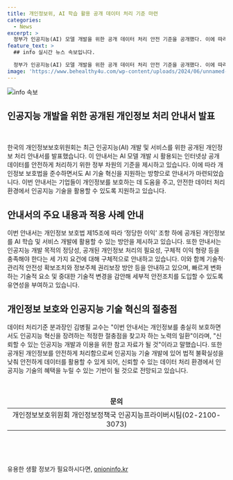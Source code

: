 ```yaml
---
title: 개인정보위, AI 학습 활용 공개 데이터 처리 기준 마련
categories:
  - News
excerpt: >
  정부가 인공지능(AI) 모델 개발을 위한 공개 데이터 처리 안전 기준을 공개했다. 이에 따라 정당한 이익 조항으로 공개된 개인정보를 활용 가능하며, 공개된 개인정보 처리의 필요성과 안전조치가 요구된다. 또한, 안내서를 통해 기술적·관리적 안전성 확보조치와 정보주체 권리보장 방안을 안내하며, 기업은 안전조치의 적정 조합을 선택할 수 있다. 개인정보위는 안내서를 업데이트할 예정이며, 데이터 처리 기준에 대한 의견 수렴 및 학계, 산업계, 시민단체의 참여를 통해 구체화될 것이다. 인공지능과 데이터 보호를 동시에 고려한 중요한 진전으로 평가되고 있으며, 안내서를 통해 기업이 신뢰할 수 있는 데이터 처리 환경을 구축하여 기술 혜택을 누리길 기대하고 있다.
feature_text: >
  ## info 실시간 뉴스 속보입니다.

  정부가 인공지능(AI) 모델 개발을 위한 공개 데이터 처리 안전 기준을 공개했다. 이에 따라 정당한 이익 조항으로 공개된 개인정보를 활용 가능하며, 공개된 개인정보 처리의 필요성과 안전조치가 요구된다. 또한, 안내서를 통해 기술적·관리적 안전성 확보조치와 정보주체 권리보장 방안을 안내하며, 기업은 안전조치의 적정 조합을 선택할 수 있다. 개인정보위는 안내서를 업데이트할 예정이며, 데이터 처리 기준에 대한 의견 수렴 및 학계, 산업계, 시민단체의 참여를 통해 구체화될 것이다. 인공지능과 데이터 보호를 동시에 고려한 중요한 진전으로 평가되고 있으며, 안내서를 통해 기업이 신뢰할 수 있는 데이터 처리 환경을 구축하여 기술 혜택을 누리길 기대하고 있다.
image: 'https://www.behealthy4u.com/wp-content/uploads/2024/06/unnamed-file.png'
---
```


<p><img src="https://www.behealthy4u.com/wp-content/uploads/2024/06/unnamed-file.png" alt="info 속보" /></p>

<h2 data-ke-size="size26">인공지능 개발을 위한 공개된 개인정보 처리 안내서 발표</h2>

<p data-ke-size="size16">&nbsp;</p>

<p>한국의 개인정보보호위원회는 최근 인공지능(AI) 개발 및 서비스를 위한 공개된 개인정보 처리 안내서를 발표했습니다. 이 안내서는 AI 모델 개발 시 활용되는 인터넷상 공개 데이터를 안전하게 처리하기 위한 정부 차원의 기준을 제시하고 있습니다. 이에 따라 개인정보 보호법을 준수하면서도 AI 기술 혁신을 지원하는 방향으로 안내서가 마련되었습니다. 이번 안내서는 기업들이 개인정보를 보호하는 데 도움을 주고, 안전한 데이터 처리 환경에서 인공지능 기술을 활용할 수 있도록 지원하고 있습니다.</p></p>

<h2 data-ke-size="size26">안내서의 주요 내용과 적용 사례 안내</h2>

<p data-ke-size="size16">이번 안내서는 개인정보 보호법 제15조에 따라 ‘정당한 이익’ 조항 하에 공개된 개인정보를 AI 학습 및 서비스 개발에 활용할 수 있는 방안을 제시하고 있습니다. 또한 안내서는 인공지능 개발 목적의 정당성, 공개된 개인정보 처리의 필요성, 구체적 이익 형량 등을 충족해야 한다는 세 가지 요건에 대해 구체적으로 안내하고 있습니다. 이와 함께 기술적·관리적 안전성 확보조치와 정보주체 권리보장 방안 등을 안내하고 있으며, 빠르게 변화하는 기술적 요소 및 중대한 기술적 변경을 감안해 세부적 안전조치를 도입할 수 있도록 유연성을 부여하고 있습니다.</p>

<h2 data-ke-size="size26">개인정보 보호와 인공지능 기술 혁신의 절충점</h2>

<p data-ke-size="size16">데이터 처리기준 분과장인 김병필 교수는 "이번 안내서는 개인정보를 충실히 보호하면서도 인공지능 혁신을 장려하는 적정한 절충점을 찾고자 하는 노력의 일환"이라며, "신뢰할 수 있는 인공지능 개발과 이용을 위한 참고 자료가 될 것"이라고 말했습니다. 또한 공개된 개인정보를 안전하게 처리함으로써 인공지능 기술 개발에 있어 법적 불확실성을 낮춰 안전하게 데이터를 활용할 수 있게 되어, 신뢰할 수 있는 데이터 처리 환경에서 인공지능 기술의 혜택을 누릴 수 있는 기반이 될 것으로 전망되고 있습니다.</p>

<p data-ke-size="size16">&nbsp;</p>

<table>
    <thead>
        <tr>
            <td style="text-align: center; height: 17px;"><b>문의</b></td>
        </tr>
    </thead>
    <tbody>
        <tr>
            <td style="text-align: center; height: 17px;">개인정보보호위원회 개인정보정책국 인공지능프라이버시팀(02-2100-3073)</td>
        </tr>
    </tbody>
</table>

<p data-ke-size="size16">&nbsp;</p>

<p data-ke-size="size16">&nbsp;</p>
유용한 생활 정보가 필요하시다면, <a href="https://onioninfo.kr" rel="dofollow">onioninfo.kr</a>


